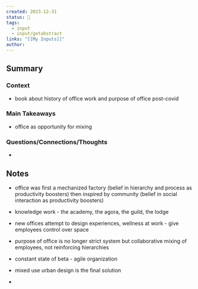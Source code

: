 ```yaml
---
created: 2023-12-31
status: 🔴
tags:
  - input
  - input/getabstract
links: "[[My Inputs]]"
author:
---
```

## Summary
### Context
- book about history of office work and purpose of office post-covid
### Main Takeaways
- office as opportunity for mixing
### Questions/Connections/Thoughts
- 
## Notes
- office was first a mechanized factory (belief in hierarchy and process as productivity boosters) then inspired by community (belief in social interaction as productivity boosters)
- knowledge work - the academy, the agora, the guild, the lodge
- new offices attempt to design experiences, wellness at work - give employees control over space
- purpose of office is no longer strict system but collaborative mixing of employees, not reinforcing hierarchies
- constant state of beta - agile organization
- mixed use urban design is the final solution

- 
